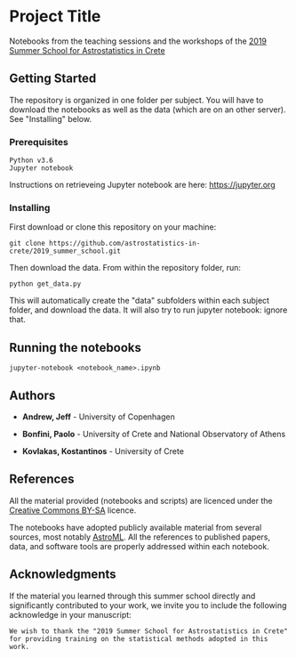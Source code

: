 # Project Title

Notebooks from the teaching sessions and the workshops of the
[2019 Summer School for Astrostatistics in Crete](
https://astro.physics.uoc.gr/Conferences/Astrostatistics_School_Crete_2019)

## Getting Started

The repository is organized in one folder per subject.
You will have to download the notebooks as well as the data
(which are on an other server).
See "Installing" below.

### Prerequisites 

```
Python v3.6
Jupyter notebook
```
Instructions on retrieveing Jupyter notebook are here: https://jupyter.org

### Installing

First download or clone this repository on your machine:

```
git clone https://github.com/astrostatistics-in-crete/2019_summer_school.git
```

Then download the data. 
From within the repository folder, run:

```
python get_data.py
```
This will automatically create the "data" subfolders within each 
subject folder, and download the data.
It will also try to run jupyter notebook: ignore that. 

## Running the notebooks

```
jupyter-notebook <notebook_name>.ipynb
```
## Authors

* **Andrew, Jeff** - University of Copenhagen

* **Bonfini, Paolo** - University of Crete and National Observatory of Athens

* **Kovlakas, Kostantinos** - University of Crete

## References

All the material provided (notebooks and scripts) are licenced
under the [Creative Commons BY-SA](https://creativecommons.org/licenses/by-sa/3.0/)
licence.

The notebooks have adopted publicly available material from
several sources, most notably [AstroML](http://www.astroml.org).
All the references to published papers, data, and software tools are
properly addressed within each notebook.


## Acknowledgments

If the material you learned through this summer school directly
and significantly contributed to your work, we invite you to
include the following acknowledge in your manuscript:

```
We wish to thank the "2019 Summer School for Astrostatistics in Crete" for providing training on the statistical methods adopted in this work.
```
